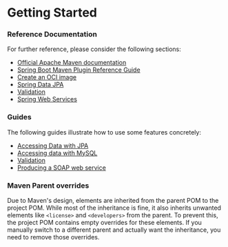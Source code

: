 # Getting Started

### Reference Documentation

For further reference, please consider the following sections:

* [Official Apache Maven documentation](https://maven.apache.org/guides/index.html)
* [Spring Boot Maven Plugin Reference Guide](https://docs.spring.io/spring-boot/3.4.4/maven-plugin)
* [Create an OCI image](https://docs.spring.io/spring-boot/3.4.4/maven-plugin/build-image.html)
* [Spring Data JPA](https://docs.spring.io/spring-boot/3.4.4/reference/data/sql.html#data.sql.jpa-and-spring-data)
* [Validation](https://docs.spring.io/spring-boot/3.4.4/reference/io/validation.html)
* [Spring Web Services](https://docs.spring.io/spring-boot/3.4.4/reference/io/webservices.html)

### Guides

The following guides illustrate how to use some features concretely:

* [Accessing Data with JPA](https://spring.io/guides/gs/accessing-data-jpa/)
* [Accessing data with MySQL](https://spring.io/guides/gs/accessing-data-mysql/)
* [Validation](https://spring.io/guides/gs/validating-form-input/)
* [Producing a SOAP web service](https://spring.io/guides/gs/producing-web-service/)

### Maven Parent overrides

Due to Maven's design, elements are inherited from the parent POM to the project POM.
While most of the inheritance is fine, it also inherits unwanted elements like `<license>` and `<developers>` from the
parent.
To prevent this, the project POM contains empty overrides for these elements.
If you manually switch to a different parent and actually want the inheritance, you need to remove those overrides.

